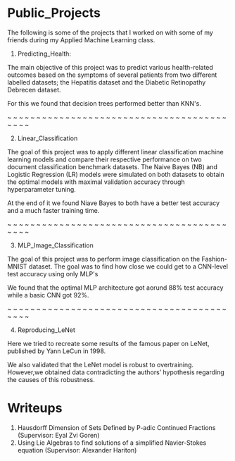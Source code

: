 # Public_Projects

The following is some of the projects that I worked on with some of my friends during my Applied Machine Learning class. 

1. Predicting_Health:

The main objective of this project was to predict various health-related outcomes based on the symptoms of several
patients from two different labelled datasets; the Hepatitis dataset and the Diabetic Retinopathy Debrecen dataset.

For this we found that decision trees performed better than KNN's. 

~ ~ ~ ~ ~ ~ ~ ~ ~ ~ ~ ~ ~ ~ ~ ~ ~ ~ ~ ~ ~ ~ ~ ~ ~ ~ ~ ~ ~ ~ ~ ~ ~ ~ ~ ~ ~ ~ ~ ~ ~ ~           

2. Linear_Classification

The goal of this project was to apply different linear classification machine learning models and compare
their respective performance on two document classification benchmark datasets. The Naive Bayes
(NB) and Logistic Regression (LR) models were simulated on both datasets to obtain the optimal
models with maximal validation accuracy through hyperparameter tuning.

At the end of it we found Niave Bayes to both have a better test accuracy and a much faster training time. 


~ ~ ~ ~ ~ ~ ~ ~ ~ ~ ~ ~ ~ ~ ~ ~ ~ ~ ~ ~ ~ ~ ~ ~ ~ ~ ~ ~ ~ ~ ~ ~ ~ ~ ~ ~ ~ ~ ~ ~ ~ ~

3. MLP_Image_Classification

The goal of this project was to perform image classification on the Fashion-MNIST dataset. The goal was
to find how close we could get to a CNN-level test accuracy using only MLP's

We found that the optimal MLP architecture got aorund 88% test accuracy while a basic CNN got 92%.

~ ~ ~ ~ ~ ~ ~ ~ ~ ~ ~ ~ ~ ~ ~ ~ ~ ~ ~ ~ ~ ~ ~ ~ ~ ~ ~ ~ ~ ~ ~ ~ ~ ~ ~ ~ ~ ~ ~ ~ ~ ~

4. Reproducing_LeNet

Here we tried to recreate some results of the famous paper on LeNet, published by Yann LeCun in 1998.

We also validated that the LeNet model is robust to overtraining. However,we obtained data contradicting 
the authors’ hypothesis regarding the causes of this robustness.

# Writeups

1. Hausdorff Dimension of Sets Defined by P-adic Continued Fractions (Supervisor: Eyal Zvi Goren)
2. Using Lie Algebras to find solutions of a simplified Navier-Stokes equation (Supervisor: Alexander Hariton)






